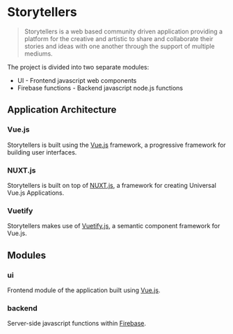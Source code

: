 # Storytellers

> Storytellers is a web based community driven application providing a platform for the creative and artistic to share 
> and collaborate their stories and ideas with one another through the support of multiple mediums.

The project is divided into two separate modules: 
* UI - Frontend javascript web components
* Firebase functions - Backend javascript node.js functions

## Application Architecture

### Vue.js
Storytellers is built using the <a href="https://vuejs.org/">Vue.js</a> framework, a progressive framework for building user interfaces.

### NUXT.js
Storytellers is built on top of <a href="https://nuxtjs.org/">NUXT.js</a>, a framework for creating Universal Vue.js Applications. 

### Vuetify
Storytellers makes use of <a href="https://vuetifyjs.com/">Vuetify.js</a>, a semantic component framework for Vue.js. 

## Modules

### ui
Frontend module of the application built using <a href="https://vuejs.org/">Vue.js</a>.

### backend
Server-side javascript functions within <a href="https://firebase.google.com/">Firebase</a>.
